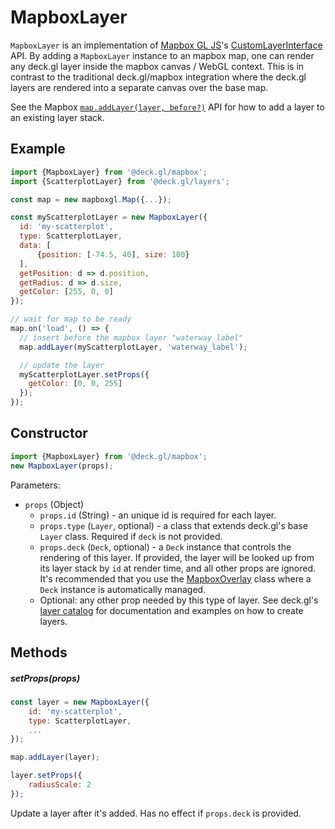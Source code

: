 # MapboxLayer

`MapboxLayer` is an implementation of [Mapbox GL JS](https://www.npmjs.com/package/mapbox-gl)'s [CustomLayerInterface](https://docs.mapbox.com/mapbox-gl-js/api/properties/#customlayerinterface) API. By adding a `MapboxLayer` instance to an mapbox map, one can render any deck.gl layer inside the mapbox canvas / WebGL context. This is in contrast to the traditional deck.gl/mapbox integration where the deck.gl layers are rendered into a separate canvas over the base map.

See the Mapbox [`map.addLayer(layer, before?)`](https://www.mapbox.com/mapbox-gl-js/api/#map#addlayer) API for how to add a layer to an existing layer stack.

## Example

```js
import {MapboxLayer} from '@deck.gl/mapbox';
import {ScatterplotLayer} from '@deck.gl/layers';

const map = new mapboxgl.Map({...});

const myScatterplotLayer = new MapboxLayer({
  id: 'my-scatterplot',
  type: ScatterplotLayer,
  data: [
      {position: [-74.5, 40], size: 100}
  ],
  getPosition: d => d.position,
  getRadius: d => d.size,
  getColor: [255, 0, 0]
});

// wait for map to be ready
map.on('load', () => {
  // insert before the mapbox layer "waterway_label"
  map.addLayer(myScatterplotLayer, 'waterway_label');

  // update the layer
  myScatterplotLayer.setProps({
    getColor: [0, 0, 255]
  });
});
```


## Constructor

```js
import {MapboxLayer} from '@deck.gl/mapbox';
new MapboxLayer(props);
```

Parameters:

- `props` (Object)
  + `props.id` (String) - an unique id is required for each layer.
  + `props.type` (`Layer`, optional) - a class that extends deck.gl's base `Layer` class. Required if `deck` is not provided.
  + `props.deck` (`Deck`, optional) - a `Deck` instance that controls the rendering of this layer. If provided, the layer will be looked up from its layer stack by `id` at render time, and all other props are ignored. It's recommended that you use the [MapboxOverlay](./mapbox-overlay.md) class where a `Deck` instance is automatically managed.
  + Optional: any other prop needed by this type of layer. See deck.gl's [layer catalog](../layers/README.md) for documentation and examples on how to create layers.


## Methods

##### setProps(props)

```js
const layer = new MapboxLayer({
    id: 'my-scatterplot',
    type: ScatterplotLayer,
    ...
});

map.addLayer(layer);

layer.setProps({
    radiusScale: 2
});
```

Update a layer after it's added. Has no effect if `props.deck` is provided.

